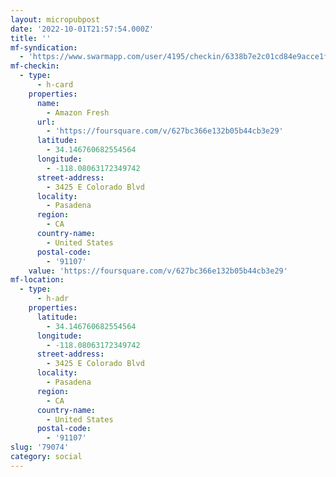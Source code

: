 ```yaml
---
layout: micropubpost
date: '2022-10-01T21:57:54.000Z'
title: ''
mf-syndication:
  - 'https://www.swarmapp.com/user/4195/checkin/6338b7e2c01cd84e9acce1f6'
mf-checkin:
  - type:
      - h-card
    properties:
      name:
        - Amazon Fresh
      url:
        - 'https://foursquare.com/v/627bc366e132b05b44cb3e29'
      latitude:
        - 34.146760682554564
      longitude:
        - -118.08063172349742
      street-address:
        - 3425 E Colorado Blvd
      locality:
        - Pasadena
      region:
        - CA
      country-name:
        - United States
      postal-code:
        - '91107'
    value: 'https://foursquare.com/v/627bc366e132b05b44cb3e29'
mf-location:
  - type:
      - h-adr
    properties:
      latitude:
        - 34.146760682554564
      longitude:
        - -118.08063172349742
      street-address:
        - 3425 E Colorado Blvd
      locality:
        - Pasadena
      region:
        - CA
      country-name:
        - United States
      postal-code:
        - '91107'
slug: '79074'
category: social
---
```

